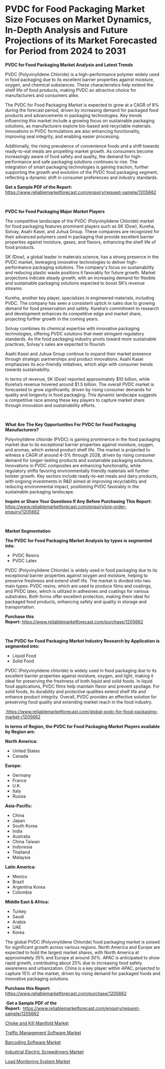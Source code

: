 <p><h1>PVDC for Food Packaging Market Size Focuses on Market Dynamics, In-Depth Analysis and Future Projections of its Market Forecasted for Period from 2024 to 2031</h1></p><p><strong>PVDC for Food Packaging Market Analysis and Latest Trends</strong></p>
<p><p>PVDC (Polyvinylidene Chloride) is a high-performance polymer widely used in food packaging due to its excellent barrier properties against moisture, oxygen, and chemical substances. These characteristics help extend the shelf life of food products, making PVDC an attractive choice for manufacturers and consumers alike.</p><p>The PVDC for Food Packaging Market is expected to grow at a CAGR of 8% during the forecast period, driven by increasing demand for packaged food products and advancements in packaging technologies. Key trends influencing this market include a growing focus on sustainable packaging solutions, as manufacturers explore bio-based and recyclable materials. Innovations in PVDC formulations are also enhancing functionality, improving seal integrity, and enabling easier processing.</p><p>Additionally, the rising prevalence of convenience foods and a shift towards ready-to-eat meals are propelling market growth. As consumers become increasingly aware of food safety and quality, the demand for high-performance and safe packaging solutions continues to rise. The integration of smart packaging technologies is gaining traction, further supporting the growth and evolution of the PVDC food packaging segment, reflecting a dynamic shift in consumer preferences and industry standards.</p></p>
<p><strong>Get a Sample PDF of the Report:&nbsp;</strong> <a href="https://www.reliablemarketforecast.com/enquiry/request-sample/1205662?utm_campaign=1082&utm_medium=2&utm_source=Github&utm_content=ia&utm_term=19112024&utm_id=pvdc-for-food-packaging">https://www.reliablemarketforecast.com/enquiry/request-sample/1205662</a></p>
<p>&nbsp;</p>
<p><strong>PVDC for Food Packaging Major Market Players</strong></p>
<p><p>The competitive landscape of the PVDC (Polyvinylidene Chloride) market for food packaging features prominent players such as SK (Dow), Kureha, Solvay, Asahi Kasei, and Juhua Group. These companies are recognized for their advanced polymers used in packaging that provide excellent barrier properties against moisture, gases, and flavors, enhancing the shelf life of food products.</p><p>SK (Dow), a global leader in materials science, has a strong presence in the PVDC market, leveraging innovative technologies to deliver high-performance packaging solutions. The company's focus on sustainability and reducing plastic waste positions it favorably for future growth. Market projections indicate steady growth, with an increasing demand for flexible and sustainable packaging solutions expected to boost SK’s revenue streams.</p><p>Kureha, another key player, specializes in engineered materials, including PVDC. The company has seen a consistent uptick in sales due to growing demand for food preservation and safety. Kureha’s commitment to research and development enhances its competitive edge and market share, projecting further growth in the coming years.</p><p>Solvay combines its chemical expertise with innovative packaging technologies, offering PVDC solutions that meet stringent regulatory standards. As the food packaging industry pivots toward more sustainable practices, Solvay's sales are expected to flourish.</p><p>Asahi Kasei and Juhua Group continue to expand their market presence through strategic partnerships and product innovations. Asahi Kasei emphasizes its eco-friendly initiatives, which align with consumer trends towards sustainability.</p><p>In terms of revenue, SK (Dow) reported approximately $10 billion, while Kureha’s revenue hovered around $1.5 billion. The overall PVDC market is forecasted to grow significantly, driven by rising consumer demands for quality and longevity in food packaging. This dynamic landscape suggests a competitive race among these key players to capture market share through innovation and sustainability efforts.</p></p>
<p>&nbsp;</p>
<p><strong>What Are The Key Opportunities For PVDC for Food Packaging Manufacturers?</strong></p>
<p><p>Polyvinylidene chloride (PVDC) is gaining prominence in the food packaging market due to its exceptional barrier properties against moisture, oxygen, and aromas, which extend product shelf life. The market is projected to witness a CAGR of around 4-5% through 2028, driven by rising consumer demand for longer-lasting products and sustainable packaging solutions. Innovations in PVDC composites are enhancing functionality, while regulatory shifts favoring environmentally friendly materials will further bolster growth. Key sectors include ready-to-eat meals and dairy products, with ongoing investments in R&D aimed at improving recyclability and reducing environmental impact, positioning PVDC favorably in the sustainable packaging landscape.</p></p>
<p><strong>Inquire or Share Your Questions If Any Before Purchasing This Report:</strong> <a href="https://www.reliablemarketforecast.com/enquiry/pre-order-enquiry/1205662?utm_campaign=1082&utm_medium=2&utm_source=Github&utm_content=ia&utm_term=19112024&utm_id=pvdc-for-food-packaging">https://www.reliablemarketforecast.com/enquiry/pre-order-enquiry/1205662</a></p>
<p>&nbsp;</p>
<p><strong>Market Segmentation</strong></p>
<p><strong>The PVDC for Food Packaging Market Analysis by types is segmented into:</strong></p>
<p><ul><li>PVDC Resins</li><li>PVDC Latex</li></ul></p>
<p><p>PVDC (Polyvinylidene Chloride) is widely used in food packaging due to its exceptional barrier properties against oxygen and moisture, helping to preserve freshness and extend shelf life. The market is divided into two main types: PVDC resins, which are used to produce films and coatings, and PVDC latex, which is utilized in adhesives and coatings for various substrates. Both forms offer excellent protection, making them ideal for packaged food products, enhancing safety and quality in storage and transportation.</p></p>
<p><strong>Purchase this Report:&nbsp;</strong><a href="https://www.reliablemarketforecast.com/purchase/1205662?utm_campaign=1082&utm_medium=2&utm_source=Github&utm_content=ia&utm_term=19112024&utm_id=pvdc-for-food-packaging">https://www.reliablemarketforecast.com/purchase/1205662</a></p>
<p>&nbsp;</p>
<p><strong>The PVDC for Food Packaging Market Industry Research by Application is segmented into:</strong></p>
<p><ul><li>Liquid Food</li><li>Solid Food</li></ul></p>
<p><p>PVDC (Polyvinylidene chloride) is widely used in food packaging due to its excellent barrier properties against moisture, oxygen, and light, making it ideal for preserving the freshness of both liquid and solid foods. In liquid food applications, PVDC films help maintain flavor and prevent spoilage. For solid foods, its durability and protective qualities extend shelf life and enhance product integrity. Overall, PVDC provides an effective solution for preserving food quality and extending market reach in the food industry.</p></p>
<p><a href="https://www.reliablemarketforecast.com/global-pvdc-for-food-packaging-market-r1205662?utm_campaign=1082&utm_medium=2&utm_source=Github&utm_content=ia&utm_term=19112024&utm_id=pvdc-for-food-packaging">&nbsp;https://www.reliablemarketforecast.com/global-pvdc-for-food-packaging-market-r1205662</a></p>
<p><strong>In terms of Region, the PVDC for Food Packaging Market Players available by Region are:</strong></p>
<p>
    <p> <strong> North America: </strong>
        <ul>
            <li>United States</li>
            <li>Canada</li>
        </ul>
        </p> 
    <p> <strong> Europe: </strong>
        <ul>
            <li>Germany</li>
            <li>France</li>
            <li>U.K.</li>
            <li>Italy</li>
            <li>Russia</li>
        </ul>
        </p> 
    <p> <strong> Asia-Pacific: </strong>
        <ul>
            <li>China</li>
            <li>Japan</li>
            <li>South Korea</li>
            <li>India</li>
            <li>Australia</li>
            <li>China Taiwan</li>
            <li>Indonesia</li>
            <li>Thailand</li>
            <li>Malaysia</li>
        </ul>
        </p> 
    <p> <strong> Latin America: </strong>
        <ul>
            <li>Mexico</li>
            <li>Brazil</li>
            <li>Argentina Korea</li>
            <li>Colombia</li>
        </ul>
        </p> 
    <p> <strong> Middle East & Africa: </strong>
        <ul>
            <li>Turkey</li>
            <li>Saudi</li>
            <li>Arabia</li>
            <li>UAE</li>
            <li>Korea</li>
        </ul>
    </p>
    </p>
<p><p>The global PVDC (Polyvinylidene Chloride) food packaging market is poised for significant growth across various regions. North America and Europe are expected to hold the largest market shares, with North America at approximately 35% and Europe at around 30%. APAC is anticipated to show rapid growth, contributing about 25% due to increasing food safety awareness and urbanization. China is a key player within APAC, projected to capture 15% of the market, driven by rising demand for packaged foods and innovative packaging solutions.</p></p>
<p><strong>Purchase this Report: </strong><a href="https://www.reliablemarketforecast.com/purchase/1205662?utm_campaign=1082&utm_medium=2&utm_source=Github&utm_content=ia&utm_term=19112024&utm_id=pvdc-for-food-packaging">https://www.reliablemarketforecast.com/purchase/1205662</a></p>
<p>&nbsp;<strong>Get a Sample PDF of the Report:&nbsp;&nbsp;</strong><a href="https://www.reliablemarketforecast.com/enquiry/request-sample/1205662?utm_campaign=1082&utm_medium=2&utm_source=Github&utm_content=ia&utm_term=19112024&utm_id=pvdc-for-food-packaging">https://www.reliablemarketforecast.com/enquiry/request-sample/1205662</a></p>
<p><strong></strong></p>
<p><p><a href="https://www.linkedin.com/pulse/choke-kill-manifold-market-size-growth-trends-statistics-rqate?utm_campaign=1082&utm_medium=2&utm_source=Github&utm_content=ia&utm_term=19112024&utm_id=pvdc-for-food-packaging">Choke and Kill Manifold Market</a></p><p><a href="https://issuu.com/reportprime-2/docs/traffic-management-software-market-_d4ba6d1ff7f82a?utm_campaign=1082&utm_medium=2&utm_source=Github&utm_content=ia&utm_term=19112024&utm_id=pvdc-for-food-packaging">Traffic Management Software Market</a></p><p><a href="https://issuu.com/reportprime-2/docs/barcoding-software-market-size-2030_c77c2417722818?utm_campaign=1082&utm_medium=2&utm_source=Github&utm_content=ia&utm_term=19112024&utm_id=pvdc-for-food-packaging">Barcoding Software Market</a></p><p><a href="https://www.linkedin.com/pulse/future-industrial-electric-screwdrivers-market-global-forecast-hooge?utm_campaign=1082&utm_medium=2&utm_source=Github&utm_content=ia&utm_term=19112024&utm_id=pvdc-for-food-packaging">Industrial Electric Screwdrivers Market</a></p><p><a href="https://www.linkedin.com/pulse/load-monitoring-system-market-research-report-exploring-jimje?utm_campaign=1082&utm_medium=2&utm_source=Github&utm_content=ia&utm_term=19112024&utm_id=pvdc-for-food-packaging">Load Monitoring System Market</a></p></p>